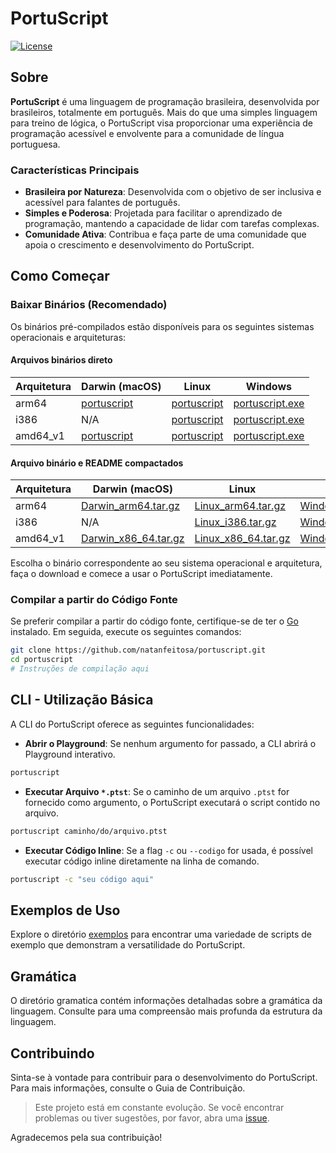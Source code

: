 # PortuScript

[![License](https://img.shields.io/badge/license-MIT-blue.svg)](LICENSE)

## Sobre

**PortuScript** é uma linguagem de programação brasileira, desenvolvida por brasileiros, totalmente em português. Mais do que uma simples linguagem para treino de lógica, o PortuScript visa proporcionar uma experiência de programação acessível e envolvente para a comunidade de língua portuguesa.

### Características Principais

- **Brasileira por Natureza**: Desenvolvida com o objetivo de ser inclusiva e acessível para falantes de português.
- **Simples e Poderosa**: Projetada para facilitar o aprendizado de programação, mantendo a capacidade de lidar com tarefas complexas.
- **Comunidade Ativa**: Contribua e faça parte de uma comunidade que apoia o crescimento e desenvolvimento do PortuScript.

## Como Começar

### Baixar Binários (Recomendado)

Os binários pré-compilados estão disponíveis para os seguintes sistemas operacionais e arquiteturas:

#### Arquivos binários direto
| Arquitetura | Darwin (macOS) | Linux | Windows |
|-------------|----------------|-------|---------|
| arm64    | [portuscript](dist/portuscript_darwin_arm64/portuscript) | [portuscript](dist/portuscript_linux_arm64/portuscript) | [portuscript.exe](dist/portuscript_windows_arm64/portuscript.exe) |
| i386     | N/A                                                      | [portuscript](dist/portuscript_linux_386/portuscript)   | [portuscript.exe](dist/portuscript_windows_386/portuscript.exe) |
| amd64_v1 | [portuscript](dist/portuscript_darwin_amd64_v1/portuscript) | [portuscript](dist/portuscript_linux_amd64_v1/portuscript)    | [portuscript.exe](dist/portuscript_windows_amd64_v1/portuscript.exe) |


#### Arquivo binário e README compactados

| Arquitetura | Darwin (macOS)                        | Linux                                  | Windows                                |
|-------------|--------------------------------------|----------------------------------------|----------------------------------------|
| arm64       | [Darwin_arm64.tar.gz](dist/Darwin_arm64.tar.gz) | [Linux_arm64.tar.gz](dist/Linux_arm64.tar.gz) | [Windows_arm64.zip](dist/Windows_arm64.zip) |
| i386        | N/A                                  | [Linux_i386.tar.gz](dist/Linux_i386.tar.gz) | [Windows_i386.zip](dist/Windows_i386.zip) |
| amd64_v1    | [Darwin_x86_64.tar.gz](dist/Darwin_x86_64.tar.gz) | [Linux_x86_64.tar.gz](dist/Linux_x86_64.tar.gz) | [Windows_x86_64.zip](dist/Windows_x86_64.zip) |

Escolha o binário correspondente ao seu sistema operacional e arquitetura, faça o download e comece a usar o PortuScript imediatamente.

### Compilar a partir do Código Fonte

Se preferir compilar a partir do código fonte, certifique-se de ter o [Go](https://golang.org/doc/install) instalado. Em seguida, execute os seguintes comandos:

```bash
git clone https://github.com/natanfeitosa/portuscript.git
cd portuscript
# Instruções de compilação aqui
```

## CLI - Utilização Básica

A CLI do PortuScript oferece as seguintes funcionalidades:

- **Abrir o Playground**: Se nenhum argumento for passado, a CLI abrirá o Playground interativo.
```bash
portuscript
```

- **Executar Arquivo `*.ptst`**: Se o caminho de um arquivo `.ptst` for fornecido como argumento, o PortuScript executará o script contido no arquivo.

```bash
portuscript caminho/do/arquivo.ptst
```

- **Executar Código Inline**: Se a flag `-c` ou `--codigo` for usada, é possível executar código inline diretamente na linha de comando.

```bash
portuscript -c "seu código aqui"
```

## Exemplos de Uso

Explore o diretório [exemplos](/exemplos/) para encontrar uma variedade de scripts de exemplo que demonstram a versatilidade do PortuScript.

## Gramática

O diretório gramatica contém informações detalhadas sobre a gramática da linguagem. Consulte para uma compreensão mais profunda da estrutura da linguagem.

## Contribuindo
Sinta-se à vontade para contribuir para o desenvolvimento do PortuScript. Para mais informações, consulte o Guia de Contribuição.

> Este projeto está em constante evolução. Se você encontrar problemas ou tiver sugestões, por favor, abra uma [issue](https://github.com/natanfeitosa/portuscript/issues).

Agradecemos pela sua contribuição!
